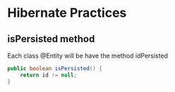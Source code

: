 # Hibernate Practices

## isPersisted method

Each class @Entity will be have the method idPersisted

```java
public boolean isPersisted() {
    return id != null;
}
```

